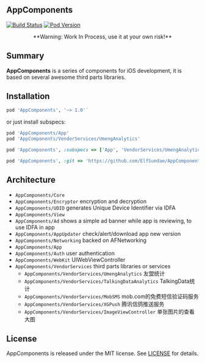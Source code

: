 AppComponents
---

[![Build Status](https://travis-ci.org/ElfSundae/AppComponents.svg)](https://travis-ci.org/ElfSundae/AppComponents)
[![Pod Version](http://img.shields.io/cocoapods/v/AppComponents.svg)](http://cocoadocs.org/docsets/AppComponents)

<center>**Warning: Work In Process, use it at your own risk!**</center>

## Summary

**AppComponents** is a series of components for iOS development,
it is based on several awesome third parts libraries.

## Installation

```ruby
pod 'AppComponents', '~> 1.0'`
```

or just install subspecs:

```ruby
pod 'AppComponents/App'
pod 'AppComponents/VendorServices/UmengAnalytics'
```

```ruby
pod 'AppComponents', :subspecs => ['App', 'VendorServices/UmengAnalytics']
```

```ruby
pod 'AppComponents', :git => 'https://github.com/ElfSundae/AppComponents.git', :branch => 'develop'
```

## Architecture

+ `AppComponents/Core`
+ `AppComponents/Encryptor` encryption and decryption
+ `AppComponents/UDID` generates Unique Device Identifier via IDFA
+ `AppComponents/View`
+ `AppComponents/Ad` shows a simple ad banner while app is reviewing, to use IDFA in app
+ `AppComponents/AppUpdater` check/alert/download app new version
+ `AppComponents/Networking` backed on AFNetworking
+ `AppComponents/App`
+ `AppComponents/Auth` user authentication
+ `AppComponents/WebKit` UIWebViewController
+ `AppComponents/VendorServices` third parts libraries or services
    + `AppComponents/VendorServices/UmengAnalytics` 友盟统计
    + `AppComponents/VendorServices/TalkingDataAnalytics` TalkingData统计
    + `AppComponents/VendorServices/MobSMS` mob.com的免费短信验证码服务
    + `AppComponents/VendorServices/XGPush` 腾讯信鸽推送服务
    + `AppComponents/VendorServices/ImageViewController` 单张图片的查看大图

## License

AppComponents is released under the MIT license. See [LICENSE](LICENSE) for details.

